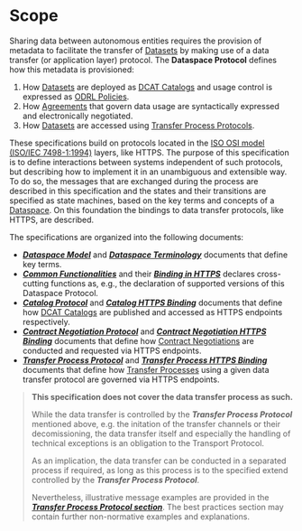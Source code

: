 # Scope

Sharing data between autonomous entities requires the provision of metadata to facilitate the transfer of [Datasets](model/terminology.md#dataset) by making use of a data transfer (or application layer) protocol.
The __Dataspace Protocol__ defines how this metadata is provisioned:

1. How [Datasets](model/terminology.md#dataset) are deployed as [DCAT Catalogs](https://www.w3.org/TR/vocab-dcat-3/#Class:Catalog) and usage control is expressed as [ODRL Policies](https://www.w3.org/TR/odrl-model/).
2. How [Agreements](model/terminology.md#agreement) that govern data usage are syntactically expressed and electronically negotiated.
3. How [Datasets](model/terminology.md#dataset) are accessed using [Transfer Process Protocols](model/terminology.md#transfer-process-protocol).

These specifications build on protocols located in the [ISO OSI model (ISO/IEC 7498-1:1994)](https://www.iso.org/standard/20269.html) layers, like HTTPS.
The purpose of this specification is to define interactions between systems independent of such protocols, but describing how to implement it in an unambiguous and extensible way.
To do so, the messages that are exchanged during the process are described in this specification and the states and their transitions are specified as state machines, based on the key terms and concepts of a [Dataspace](model/terminology.md#dataspace).
On this foundation the bindings to data transfer protocols, like HTTPS, are described.

The specifications are organized into the following documents:

* [__*Dataspace Model*__](model/model.md) and [__*Dataspace Terminology*__](model/terminology.md) documents that define key terms.
* [__*Common Functionalities*__](common/common.protocol.md) and their [__*Binding in HTTPS*__](common/common.binding.https.md) declares cross-cutting functions as, e.g., the declaration of supported versions of this Dataspace Protocol.
* [__*Catalog Protocol*__](catalog/catalog.protocol.md) and [__*Catalog HTTPS Binding*__](catalog/catalog.binding.https.md) documents that define how [DCAT Catalogs](https://www.w3.org/TR/vocab-dcat-3/#Class:Catalog) are published and accessed as HTTPS endpoints respectively.
* [__*Contract Negotiation Protocol*__](negotiation/contract.negotiation.protocol.md) and [__*Contract Negotiation HTTPS Binding*__](negotiation/contract.negotiation.binding.https.md) documents that define how [Contract Negotiations](model/terminology.md#contract-negotiation) are conducted and requested via HTTPS endpoints.
* [__*Transfer Process Protocol*__](transfer/transfer.process.protocol.md) and [__*Transfer Process HTTPS Binding*__](transfer/transfer.process.binding.https.md) documents that define how [Transfer Processes](model/terminology.md#transfer-process) using a given data transfer protocol are governed via HTTPS
  endpoints.

> **This specification does not cover the data transfer process as such.**
>
> While the data transfer is controlled by the __*Transfer Process Protocol*__ mentioned above, e.g. the initation of the transfer channels or their decomissioning, the data transfer itself and especially the handling of technical exceptions is an obligation to the Transport Protocol.
>
> As an implication, the data transfer can be conducted in a separated process if required, as long as this process is to the specified extend controlled by the __*Transfer Process Protocol*__.
>
> Nevertheless, illustrative message examples are provided in the [__*Transfer Process Protocol section*__](transfer/transfer.process.protocol.md#2-message-types). The best practices section may contain further non-normative examples and explanations.
